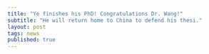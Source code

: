 ```yaml
---
title: "Ye finishes his PhD! Congratulations Dr. Wang!"
subtitle: "He will return home to China to defend his thesi."
layout: post
tags: news
published: true
---
```


